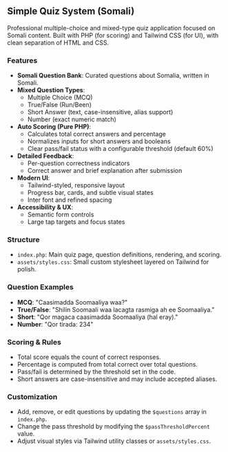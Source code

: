 ## Simple Quiz System (Somali)

Professional multiple-choice and mixed-type quiz application focused on Somali content. Built with PHP (for scoring) and Tailwind CSS (for UI), with clean separation of HTML and CSS.

### Features
- **Somali Question Bank**: Curated questions about Somalia, written in Somali.
- **Mixed Question Types**:
  - Multiple Choice (MCQ)
  - True/False (Run/Been)
  - Short Answer (text, case-insensitive, alias support)
  - Number (exact numeric match)
- **Auto Scoring (Pure PHP)**:
  - Calculates total correct answers and percentage
  - Normalizes inputs for short answers and booleans
  - Clear pass/fail status with a configurable threshold (default 60%)
- **Detailed Feedback**:
  - Per-question correctness indicators
  - Correct answer and brief explanation after submission
- **Modern UI**:
  - Tailwind-styled, responsive layout
  - Progress bar, cards, and subtle visual states
  - Inter font and refined spacing
- **Accessibility & UX**:
  - Semantic form controls
  - Large tap targets and focus states

### Structure
- `index.php`: Main quiz page, question definitions, rendering, and scoring.
- `assets/styles.css`: Small custom stylesheet layered on Tailwind for polish.

### Question Examples
- **MCQ**: "Caasimadda Soomaaliya waa?"
- **True/False**: "Shilin Soomaali waa lacagta rasmiga ah ee Soomaaliya."
- **Short**: "Qor magaca caasimadda Soomaaliya (hal eray)."
- **Number**: "Qor tirada: 234"

### Scoring & Rules
- Total score equals the count of correct responses.
- Percentage is computed from total correct over total questions.
- Pass/fail is determined by the threshold set in the code.
- Short answers are case-insensitive and may include accepted aliases.

### Customization
- Add, remove, or edit questions by updating the `$questions` array in `index.php`.
- Change the pass threshold by modifying the `$passThresholdPercent` value.
- Adjust visual styles via Tailwind utility classes or `assets/styles.css`.


